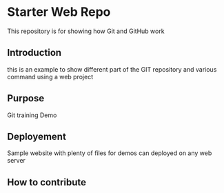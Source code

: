 # Starter Web Repo

This repository is for showing how Git and GitHub work

## Introduction 
this is an example  to show different part of the GIT repository and various command using a web project

## Purpose
Git training Demo

## Deployement

Sample website with plenty of files for demos
can deployed on any web server

## How to contribute